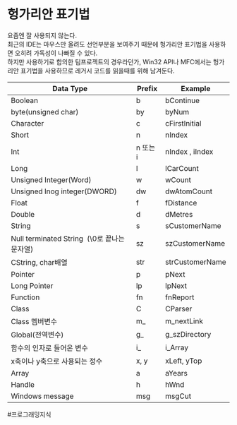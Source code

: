 # 헝가리안 표기법

요즘엔 잘 사용되지 않는다.  
최근의 IDE는 마우스만 올려도 선언부분을 보여주기 때문에 헝가리안 표기법을 사용하면 오히려 가독성이 나빠질 수 있다.  
하지만 사용하기로 합의한 팀프로젝트의 경우라던가, Win32 API나 MFC에서는 헝가리안 표기법을 사용하므로 레거시 코드를 읽을때를 위해 남겨둔다. 

| Data Type                                       | Prefix   | Example         |
| ----------------------------------------------- | -------- | --------------- |
| Boolean                                         | b        | bContinue       |
| byte(unsigned char)                             | by       | byNum           |
| Character                                       | c        | cFirstInitial   |
| Short                                           | n        | nIndex          |
| Int                                             | n 또는 i | nIndex , iIndex |
| Long                                            | l        | lCarCount       |
| Unsigned Integer(Word)                          | w        | wCount          |
| Unsigned lnog integer(DWORD)                    | dw       | dwAtomCount     |
| Float                                           | f        | fDistance       |
| Double                                          | d        | dMetres         |
| String                                          | s        | sCustomerName   |
| Null terminated String    (\\0로 끝나는 문자열) | sz       | szCustomerName  |
| CString, char배열                               | str      | strCustomerName |
| Pointer                                         | p        | pNext           |
| Long Pointer                                    | lp       | lpNext          |
| Function                                        | fn       | fnReport        |
| Class                                           | C        | CParser         |
| Class 멤버변수                                  | m\_      | m\_nextLink     |
| Global(전역변수)                                | g\_      | g\_szDirectory  |
| 함수의 인자로 들어온 변수                       | i\_      | i\_Array        |
| x축이나 y축으로 사용되는 정수                   | x, y     | xLeft, yTop     |
| Array                                           | a        | aYears          |
| Handle                                          | h        | hWnd            |
| Windows message                                 | msg      | msgCut          |

#프로그래밍지식